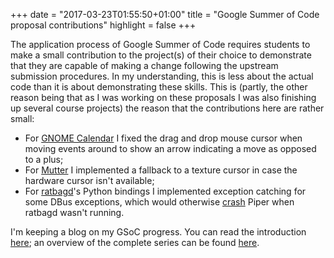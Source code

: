 +++
date = "2017-03-23T01:55:50+01:00"
title = "Google Summer of Code proposal contributions"
highlight = false
+++

The application process of Google Summer of Code requires students to make a
small contribution to the project(s) of their choice to demonstrate that they
are capable of making a change following the upstream submission procedures. In
my understanding, this is less about the actual code than it is about
demonstrating these skills. This is (partly, the other reason being that as I was
working on these proposals I was also finishing up several course projects) the
reason that the contributions here are rather small:

* For [GNOME
  Calendar](https://bugzilla.gnome.org/show_bug.cgi?id=774922) I fixed
  the drag and drop mouse cursor when moving events around to show an
  arrow indicating a move as opposed to a plus;
* For [Mutter](https://bugzilla.gnome.org/show_bug.cgi?id=770020) I
  implemented a fallback to a texture cursor in case the hardware
  cursor isn't available;
* For [ratbagd](https://github.com/libratbag/ratbagd/pull/13)'s Python bindings
  I implemented exception catching for some DBus exceptions, which would
  otherwise [crash](https://github.com/libratbag/piper/issues/2) Piper when
  ratbagd wasn't running.

I'm keeping a blog on my GSoC progress. You can read the introduction
[here](/blog/gsoc-part-1/); an overview of the complete series can be found
[here](/series/google-summer-of-code/).
